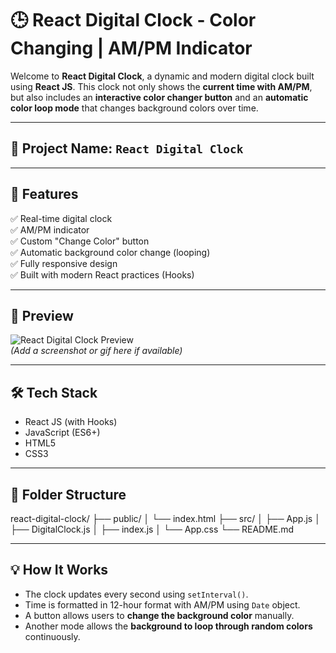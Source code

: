 # 🕒 React Digital Clock - Color Changing | AM/PM Indicator

Welcome to **React Digital Clock**, a dynamic and modern digital clock built using **React JS**. This clock not only shows the **current time with AM/PM**, but also includes an **interactive color changer button** and an **automatic color loop mode** that changes background colors over time.

---

## 🚀 Project Name: `React Digital Clock`

---

## 🌟 Features

✅ Real-time digital clock  
✅ AM/PM indicator  
✅ Custom "Change Color" button  
✅ Automatic background color change (looping)  
✅ Fully responsive design  
✅ Built with modern React practices (Hooks)

---

## 📸 Preview

![React Digital Clock Preview](#)  
*(Add a screenshot or gif here if available)*

---

## 🛠️ Tech Stack

- React JS (with Hooks)
- JavaScript (ES6+)
- HTML5
- CSS3

---

## 📁 Folder Structure

react-digital-clock/
├── public/
│ └── index.html
├── src/
│ ├── App.js
│ ├── DigitalClock.js
│ ├── index.js
│ └── App.css
└── README.md


---

## 💡 How It Works

- The clock updates every second using `setInterval()`.
- Time is formatted in 12-hour format with AM/PM using `Date` object.
- A button allows users to **change the background color** manually.
- Another mode allows the **background to loop through random colors** continuously.


